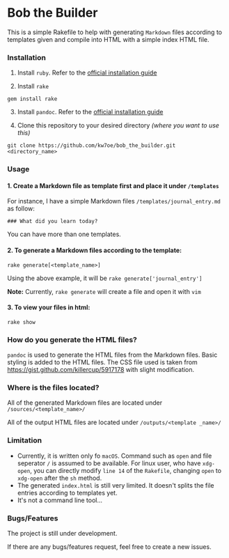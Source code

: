 # Bob the Builder

This is a simple Rakefile to help with generating `Markdown` files
according to templates given and compile into HTML with a simple
index HTML file.

### Installation

1. Install `ruby`. Refer to the
[official installation guide](https://www.ruby-lang.org/en/documentation/installation/)

2. Install `rake`
```
gem install rake
```

3. Install `pandoc`. Refer to the [official installation guide](https://pandoc.org/installing.html)

4. Clone this repository to your desired directory _(where you want to use this)_
```
git clone https://github.com/kw7oe/bob_the_builder.git <directory_name>
```

### Usage

#### 1. Create a Markdown file as template first and place it under `/templates`

For instance, I have a simple Markdown files `/templates/journal_entry.md` as follow:

```
### What did you learn today?
```

You can have more than one templates.

#### 2. To generate a Markdown files according to the template:
```
rake generate[<template_name>]
```

Using the above example, it will be `rake generate['journal_entry']`

**Note:** Currently, `rake generate` will create a file and open
it with `vim`

#### 3. To view your files in html:
```
rake show
```

### How do you generate the HTML files?

`pandoc` is used to generate the HTML files from the Markdown files. Basic styling is added to the HTML files. The CSS file used is taken from https://gist.github.com/killercup/5917178 with slight modification.


### Where is the files located?

All of the generated Markdown files are located under `/sources/<template_name>/`

All of the output HTML files are located under `/outputs/<template
_name>/`


### Limitation

- Currently, it is written only fo `macOS`. Command such as `open` and
file seperator `/` is assumed to be available. For linux user,
who have `xdg-open`, you can directly modify `line 14` of the `Rakefile`, changing `open` to `xdg-open` after the `sh` method.
- The generated `index.html` is still very limited. It doesn't
splits the file entries according to templates yet.
- It's not a command line tool...


### Bugs/Features

The project is still under development.

If there are any bugs/features request, feel free to create a new issues.
